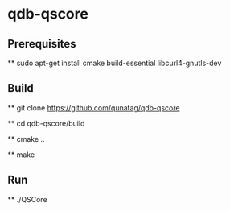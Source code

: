 # qdb-qscore

## Prerequisites

** sudo apt-get install cmake build-essential libcurl4-gnutls-dev

## Build

** git clone https://github.com/qunatag/qdb-qscore

** cd qdb-qscore/build

** cmake ..

** make 

## Run

** ./QSCore

